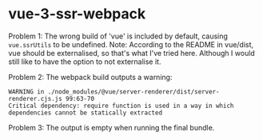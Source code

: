# vue-3-ssr-webpack

Problem 1: The wrong build of 'vue' is included by default, causing `vue.ssrUtils` to be undefined. 
Note: According to the README in vue/dist, vue should be externalised, so that's what I've tried here. Although I would still like to have the option to not externalise it.

Problem 2: The webpack build outputs a warning:

    WARNING in ./node_modules/@vue/server-renderer/dist/server-renderer.cjs.js 99:63-70
    Critical dependency: require function is used in a way in which dependencies cannot be statically extracted
    
Problem 3: The output is empty when running the final bundle.
